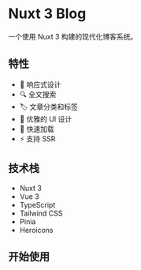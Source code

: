 # Nuxt 3 Blog

一个使用 Nuxt 3 构建的现代化博客系统。

## 特性

- 📱 响应式设计
- 🔍 全文搜索
- 🏷️ 文章分类和标签
- 💅 优雅的 UI 设计
- 🚀 快速加载
- ⚡️ 支持 SSR

## 技术栈

- Nuxt 3
- Vue 3
- TypeScript
- Tailwind CSS
- Pinia
- Heroicons

## 开始使用
